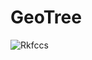# GeoTree
![Rkfccs](https://www.planttext.com/api/plantuml/png/bLInReCm4Dtv2e_GbA4hQgfqYHGbYY8wHXbSkAHMmI3Rf8cg_7lF1mQ3qafTaFtUtVExEvk5DboPfYo282kurYo5kjB2LEhw7J0MCmK5D-8CEc6lIl7hHcZpl0DToHVBn_YPiKm1Dn3Me137o1qjs9uTM4G1oETXT4VY5hY3kvpsL94dJ4X3QsJDbfUGi3UZX3mHU1Jg3ghXWdkuUCxHpuUeH-vJZ_2AE85PaSdsOC9udllHEap7elvsVt2rbiqP_fs6nuzpehyyknGirWQsDJjmwPf3b6lF3DlZKHA-bjCcHfx8Xl-cqJCeiU5JXTjmamRBxLG_1MqIjcuN1ART1NEtPZIGBj1w67B8X6FGmteYwrVXr8UvKdOFO_eg7onW25K0iYcTdFNEPGOQ7mKBuwVe4O4ST0Oovz9O187vdAh1l7TGlQFk3lVrR7tQUkfh9bjZUgBLXWxsSERqMafUWBLq1BTgfAuX4qS1kOtkNjP378zcul0gfklZKnPp_Hv-28Z6pd2mmEhnj_43)

